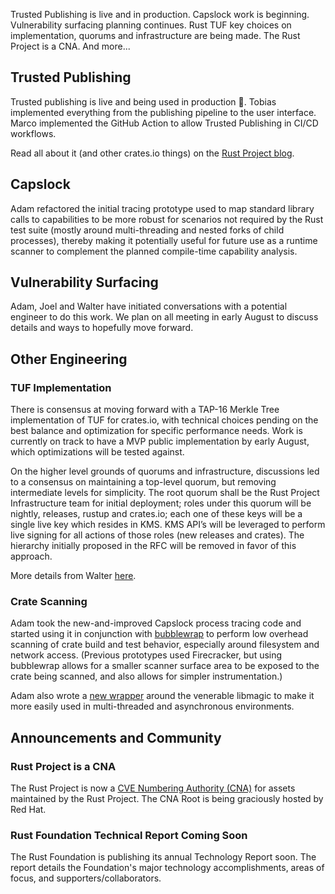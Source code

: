 Trusted Publishing is live and in production. Capslock work is beginning. Vulnerability surfacing planning continues. Rust TUF key choices on implementation, quorums and infrastructure are being made. The Rust Project is a CNA. And more...

## Trusted Publishing

Trusted publishing is live and being used in production 🎉. Tobias implemented everything from the publishing pipeline to the user interface. Marco implemented the GitHub Action to allow Trusted Publishing in CI/CD workflows.

Read all about it (and other crates.io things) on the [Rust Project blog](https://blog.rust-lang.org/2025/07/11/crates-io-development-update-2025-07/).

## Capslock

Adam refactored the initial tracing prototype used to map standard library calls to capabilities to be more robust for scenarios not required by the Rust test suite (mostly around multi-threading and nested forks of child processes), thereby making it potentially useful for future use as a runtime scanner to complement the planned compile-time capability analysis.

## Vulnerability Surfacing

Adam, Joel and Walter have initiated conversations with a potential engineer to do this work. We plan on all meeting in early August to discuss details and ways to hopefully move forward.

## Other Engineering

### TUF Implementation

There is consensus at moving forward with a TAP-16 Merkle Tree implementation of TUF for crates.io, with technical choices pending on the best balance and optimization for specific performance needs. Work is currently on track to have a MVP public implementation by early August, which optimizations will be tested against.

On the higher level grounds of quorums and infrastructure, discussions led to a consensus on maintaining a top-level quorum, but removing intermediate levels for simplicity. The root quorum shall be the Rust Project Infrastructure team for initial deployment; roles under this quorum will be nightly, releases, rustup and crates.io; each one of these keys will be a single live key which resides in KMS. KMS API’s will be leveraged to perform live signing for all actions of those roles (new releases and crates). The hierarchy initially proposed in the RFC will be removed in favor of this approach.

More details from Walter [here](https://github.com/rust-lang/rust-project-goals/issues/271#issuecomment-3133590786).

### Crate Scanning

Adam took the new-and-improved Capslock process tracing code and started using it in conjunction with [bubblewrap](https://github.com/containers/bubblewrap) to perform low overhead scanning of crate build and test behavior, especially around filesystem and network access. (Previous prototypes used Firecracker, but using bubblewrap allows for a smaller scanner surface area to be exposed to the crate being scanned, and also allows for simpler instrumentation.)

Adam also wrote a [new wrapper](https://crates.io/crates/mojique) around the venerable libmagic to make it more easily used in multi-threaded and asynchronous environments.

## Announcements and Community

### Rust Project is a CNA

The Rust Project is now a [CVE Numbering Authority (CNA)](https://www.cve.org/Media/News/item/news/2025/07/22/The-Rust-Project-Added-as-CNA) for assets maintained by the Rust Project. The CNA Root is being graciously hosted by Red Hat.

### Rust Foundation Technical Report Coming Soon

The Rust Foundation is publishing its annual Technology Report soon. The report details the Foundation's major technology accomplishments, areas of focus, and supporters/collaborators.
